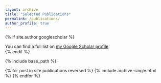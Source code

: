 ```yaml
---
layout: archive
title: "Selected Publications"
permalink: /publications/
author_profile: true
---
```


{% if site.author.googlescholar %}
  <div class="wordwrap">You can find a full list on <a href="{{site.author.googlescholar}}">my Google Scholar profile</a>.</div>
{% endif %}

{% include base_path %}

{% for post in site.publications reversed %}
  {% include archive-single.html %}
{% endfor %}
